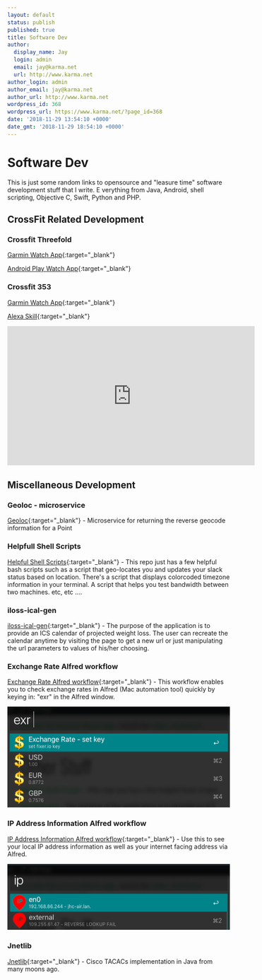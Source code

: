 ```yaml
---
layout: default
status: publish
published: true
title: Software Dev
author:
  display_name: Jay
  login: admin
  email: jay@karma.net
  url: http://www.karma.net
author_login: admin
author_email: jay@karma.net
author_url: http://www.karma.net
wordpress_id: 368
wordpress_url: https://www.karma.net/?page_id=368
date: '2018-11-29 13:54:10 +0000'
date_gmt: '2018-11-29 18:54:10 +0000'
---
```

# Software Dev
This is just some random links to opensource and "leasure time" software development stuff that I write.  E
verything from Java, Android, shell scripting, Objective C, Swift, Python and PHP.

## CrossFit Related Development

### Crossfit Threefold
[Garmin Watch App](https://apps.garmin.com/en-US/apps/be7f6099-b924-4e89-8d5a-2b767ed6ca38){:target="_blank"}

[Android Play Watch App](https://play.google.com/store/apps/details?id=net.karma.crossfitthreefold){:target="_blank"}

### Crossfit 353
[Garmin Watch App](https://apps.garmin.com/en-US/apps/92d3290d-d7ce-44a2-9f65-a7523e3a3c99){:target="_blank"}

[Alexa Skill](https://www.amazon.com/Jay-Colson-Crossfit-353-WOD/dp/B0779KZPSH/ref=sr_1_2?ie=UTF8&amp;qid=1543517395&amp;sr=8-2){:target="_blank"}
<iframe width="560" height="315" src="https://www.youtube.com/embed/4oePRnCJe_c" frameborder="0" allow="accelerometer; autoplay; encrypted-media; gyroscope; picture-in-picture" allowfullscreen></iframe>

## Miscellaneous Development

### Geoloc - microservice
[Geoloc](https://github.com/jcolson/geoloc){:target="_blank"} - Microservice for returning the reverse geocode information for a Point

### Helpfull Shell Scripts
[Helpful Shell Scripts](https://git.sr.ht/~jcolson/random-scripts){:target="_blank"} - This repo just has a few helpful bash scripts such as a script that geo-locates you and updates your slack status based on location.  There's a script that displays colorcoded timezone information in your terminal.  A script that helps you test bandwidth between two machines.  etc, etc ....

### iloss-ical-gen
[iloss-ical-gen](https://github.com/jcolson/loss-ical-gen){:target="_blank"} - The purpose of the application is to provide an ICS calendar of projected weight loss. The user can recreate the calendar anytime by visiting the page to get a new url or just manipulating the url parameters to values of his/her choosing.

### Exchange Rate Alfred workflow
[Exchange Rate Alfred workflow](https://github.com/jcolson/Exchange-Rate-alfredworkflow){:target="_blank"} - This workflow enables you to check exchange rates in Alfred (Mac automation tool) quickly by keying in: "exr" in the Alfred window.

![Exchange Rate Alfred workflow](/assets/exchangerate.png)

### IP Address Information Alfred workflow
[IP Address Information Alfred workflow](https://github.com/jcolson/IP-Address-Information-alfred-workflow){:target="_blank"} - Use this to see your local IP address information as well as your internet facing address via Alfred.

![IP Address Information Alfred workflow](/assets/ipaddress.png)

### Jnetlib
[Jnetlib](https://github.com/jcolson/jnetlib){:target="_blank"} - Cisco TACACs implementation in Java from many moons ago.
